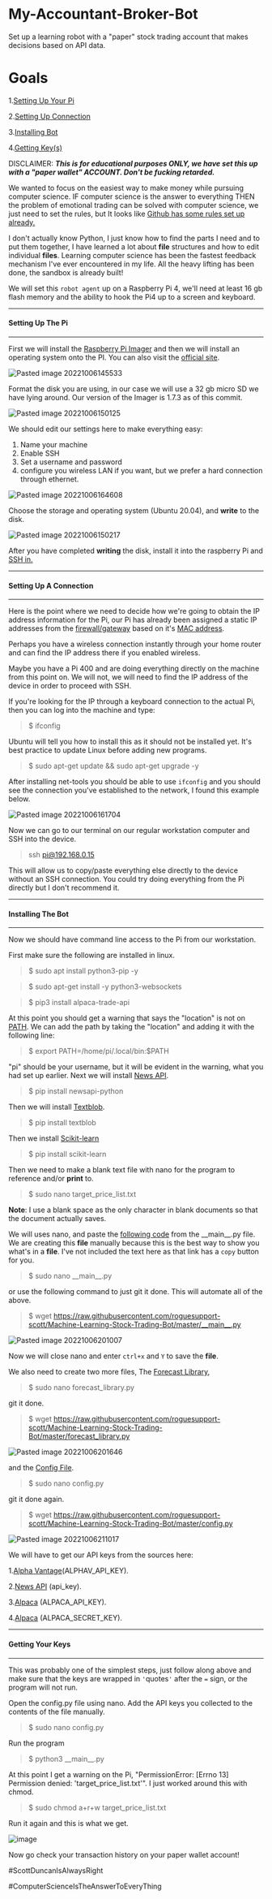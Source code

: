 # My-Accountant-Broker-Bot
Set up a learning robot with a "paper" stock trading account that makes decisions based on API data.

# Goals

1.[Setting Up Your Pi](#setting-up-the-pi) 

2.[Setting Up Connection](#setting-up-a-connection)

3.[Installing Bot](#installing-the-bot)

4.[Getting Key(s)](#getting-your-keys)

DISCLAIMER:
**_This is for educational purposes ONLY, we have set this up with a "paper wallet" ACCOUNT. Don't be fucking retarded._**

We wanted to focus on the easiest way to make money while pursuing computer science. IF computer science is the answer to everything THEN the problem of emotional trading can be solved with computer science, we just need to set the rules, but It looks like [Github has some rules set up already.](https://github.com/roguesupport-scott/Machine-Learning-Stock-Trading-Bot)

I don't actually know Python, I just know how to find the parts I need and to put them together, I have learned a lot about **file** structures and how to edit individual **files**. Learning computer science has been the fastest feedback mechanism I've ever encountered in my life. All the heavy lifting has been done, the sandbox is already built!

We will set this `robot agent` up on a Raspberry Pi 4, we'll need at least 16 gb flash memory and the ability to hook the Pi4 up to a screen and keyboard.

---
#### Setting Up The Pi
---
First we will install the [Raspberry Pi Imager](https://github.com/raspberrypi/rpi-imager)
and then we will install an operating system onto the PI. You can also visit the [official site](https://www.raspberrypi.com/software/).


![Pasted image 20221006145533](https://user-images.githubusercontent.com/94795740/194461935-4b61aeb5-92da-4ce6-9ab9-b6832fa97aa5.png)


Format the disk you are using, in our case we will use a 32 gb micro SD we have lying around. Our version of the Imager is 1.7.3 as of this commit.


![Pasted image 20221006150125](https://user-images.githubusercontent.com/94795740/194462157-07833825-b5ab-4037-be99-86fc9f9208b1.png)


We should edit our settings here to make everything easy:
1. Name your machine
2. Enable SSH 
3. Set a username and password
4. configure you wireless LAN if you want, but we prefer a hard connection through ethernet.


![Pasted image 20221006164608](https://user-images.githubusercontent.com/94795740/194462223-af743194-8009-426d-8479-d319e533e140.png)


Choose the storage and operating system (Ubuntu 20.04), and **write** to the disk.


![Pasted image 20221006150217](https://user-images.githubusercontent.com/94795740/194462280-849c274a-6746-4528-b33e-f6db00badf70.png)


After you have completed **writing** the disk, install it into the raspberry Pi and [SSH in.](https://itsfoss.com/ssh-into-raspberry/)

---
#### Setting Up A Connection
---
Here is the point where we need to decide how we're going to obtain the IP address information for the Pi, our Pi has already been assigned a static IP addresses from the [firewall/gateway](https://www.ipfire.org/) based on it's [MAC address](https://en.wikipedia.org/wiki/MAC_address).

Perhaps you have a wireless connection instantly through your home router and can find the IP address there if you enabled wireless.

Maybe you have a Pi 400 and are doing everything directly on the machine from this point on. We will not, we will need to find the IP address of the device in order to proceed with SSH.

If you're looking for the IP through a keyboard connection to the actual Pi, then you can log into the machine and type:

>$ ifconfig

Ubuntu will tell you how to install this as it should not be installed yet. It's best practice to update Linux before adding new programs.

>$ sudo apt-get update && sudo apt-get upgrade -y

After installing net-tools you should be able to use `ifconfig` and you should see the connection you've established to the network, I found this example below.


![Pasted image 20221006161704](https://user-images.githubusercontent.com/94795740/194462313-ef5138b5-afcf-4ca9-92ac-08e425383f2d.png)


Now we can go to our terminal on our regular workstation computer and SSH into the device.

>ssh pi@192.168.0.15

This will allow us to copy/paste everything else directly to the device without an SSH connection. You could try doing everything from the Pi directly but I don't recommend it.

---
#### Installing The Bot
---

Now we should have command line access to the Pi from our workstation.

First make sure the following are installed in linux.

>$ sudo apt install python3-pip -y

>$ sudo apt-get install -y python3-websockets

>$ pip3 install alpaca-trade-api

At this point you should get a warning that says the "location" is not on [PATH](https://linuxconfig.org/linux-path-environment-variable). We can add the path by taking the "location" and adding it with the following line:

>$ export PATH=/home/pi/.local/bin:$PATH

"pi" should be your username, but it will be evident in the warning, what you had set up earlier. Next we will install [News API](https://newsapi.org/docs/client-libraries/python).

>$ pip install newsapi-python

Then we will install [Textblob](https://textblob.readthedocs.io/en/dev/api_reference.html).

>$ pip install textblob

Then we install [Scikit-learn](https://scikit-learn.org/stable/)

>$ pip install scikit-learn

Then we need to make a blank text file with nano for the program to reference and/or **print** to.

>$ sudo nano target_price_list.txt

**Note**: I use a blank space as the only character in blank documents so that the document actually saves.

We will uses nano, and paste the [following code](https://github.com/roguesupport-scott/Machine-Learning-Stock-Trading-Bot/blob/master/__main__.py) from the \_\_main__.py file. We are creating this **file** manually because this is the best way to show you what's in a **file**. I've not included the text here as that link has a `copy` button for you.

> $ sudo nano \_\_main__.py

or use the following command to just git it done. This will automate all of the above.

>$ wget https://raw.githubusercontent.com/roguesupport-scott/Machine-Learning-Stock-Trading-Bot/master/__main__.py


![Pasted image 20221006201007](https://user-images.githubusercontent.com/94795740/194462741-ace6cf14-88f9-4858-9e25-f6c4bc38a2ae.png)


Now we will close nano and enter `ctrl+x` and `Y` to save the **file**.

We also need to create two more files, The [Forecast Library](https://github.com/roguesupport-scott/Machine-Learning-Stock-Trading-Bot/blob/master/forecast_library.py),

>$ sudo nano forecast_library.py

git it done.

>$ wget https://raw.githubusercontent.com/roguesupport-scott/Machine-Learning-Stock-Trading-Bot/master/forecast_library.py


![Pasted image 20221006201646](https://user-images.githubusercontent.com/94795740/194462775-f9d8fed7-8af3-46f0-930f-829e82702182.png)


and the [Config File](https://github.com/roguesupport-scott/Machine-Learning-Stock-Trading-Bot/blob/master/config.py).

>$ sudo nano config.py

git it done again.

>$ wget https://raw.githubusercontent.com/roguesupport-scott/Machine-Learning-Stock-Trading-Bot/master/config.py

![Pasted image 20221006211017](https://user-images.githubusercontent.com/94795740/194466219-76ec9f66-f935-4dcc-a2d4-e743986350a4.png)


We will have to get our API keys from the sources here:

1.[Alpha Vantage](https://www.alphavantage.co/)(ALPHAV_API_KEY).

2.[News API](https://newsapi.org/) (api_key).

3.[Alpaca](https://app.alpaca.markets/brokerage/new-account) (ALPACA_API_KEY).

4.[Alpaca](https://app.alpaca.markets/brokerage/new-account) (ALPACA_SECRET_KEY).

---
#### Getting Your Keys
---
This was probably one of the simplest steps, just follow along above and make sure that the keys are wrapped in `'`quotes`'` after the `=` sign, or the program will not run.

Open the config.py file using nano. Add the API keys you collected to the contents of the file manually.

>$ sudo nano config.py

Run the program

>$ python3 \_\_main__.py

At this point I get a warning on the Pi, "PermissionError: [Errno 13] Permission denied: 'target_price_list.txt'". I just worked around this with chmod.

>$ sudo chmod a+r+w target_price_list.txt

Run it again and this is what we get.

![image](https://user-images.githubusercontent.com/94795740/194682215-d8a3f2b7-8881-4b1a-9a40-35596853690b.png)

Now go check your transaction history on your paper wallet account!



#ScottDuncanIsAlwaysRight

#ComputerScienceIsTheAnswerToEveryThing


